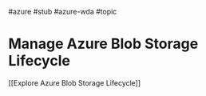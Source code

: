 #azure #stub #azure-wda #topic

# Manage Azure Blob Storage Lifecycle
[[Explore Azure Blob Storage Lifecycle]]